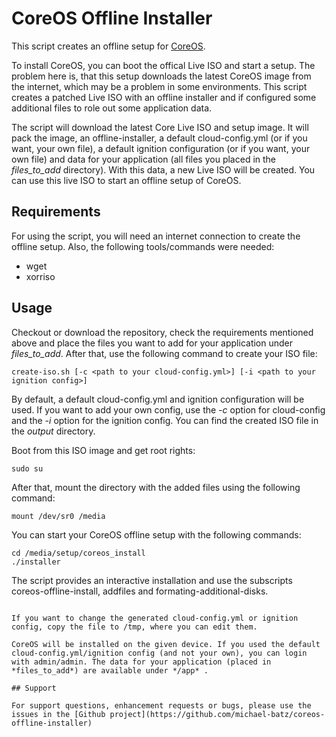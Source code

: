 # CoreOS Offline Installer

This script creates an offline setup for [CoreOS](https://coreos.com/ "CoreOS Website"). 

To install CoreOS, you can boot the offical Live ISO and start a setup. The problem here is, that this setup downloads the latest CoreOS image from the internet, which may be a problem in some environments. This script creates a patched Live ISO with an offline installer and if configured some additional files to role out some application data.

The script will download the latest Core Live ISO and setup image. It will pack the image, an offline-installer, a default cloud-config.yml (or if you want, your own file), a default ignition configuration (or if you want, your own file) and data for your application (all files you placed in the *files_to_add* directory). With this data, a new Live ISO will be created. You can use this live ISO to start an offline setup of CoreOS.

## Requirements

For using the script, you will need an internet connection to create the offline setup. Also, the following tools/commands were needed:
- wget
- xorriso


## Usage
 
Checkout or download the repository, check the requirements mentioned above and place the files you want to add for your application under *files_to_add*. After that, use the following command to create your ISO file:

```
create-iso.sh [-c <path to your cloud-config.yml>] [-i <path to your ignition config>]
```
By default, a default cloud-config.yml and ignition configuration will be used. If you want to add your own config, use the *-c* option for cloud-config and the *-i* option for the ignition config. You can find the created ISO file in the *output* directory.

Boot from this ISO image and get root rights:
```
sudo su
```

After that, mount the directory with the added files using the following command:
```
mount /dev/sr0 /media
```

You can start your CoreOS offline setup with the following commands:
```
cd /media/setup/coreos_install
./installer
```
The script provides an interactive installation and use the subscripts coreos-offline-install, addfiles and formating-additional-disks.
```

If you want to change the generated cloud-config.yml or ignition config, copy the file to /tmp, where you can edit them.

CoreOS will be installed on the given device. If you used the default cloud-config.yml/ignition config (and not your own), you can login with admin/admin. The data for your application (placed in *files_to_add*) are available under */app* .

## Support

For support questions, enhancement requests or bugs, please use the issues in the [Github project](https://github.com/michael-batz/coreos-offline-installer)
